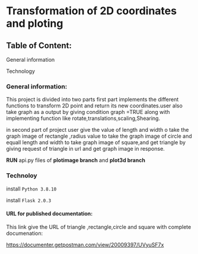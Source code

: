 # Transformation of 2D coordinates and ploting
## Table of Content:

General information

Technology

### General information:
This project is divided into two parts 
first part implements the different functions to transform 2D point and return 
its new coordinates.user also take graph as a output by giving condition graph =TRUE  along with implementing function like rotate,translations,scaling,Shearing.


in second part of project user give the value of length and width o take the graph image of rectangle ,radius value 
to take the graph image of circle and  equall length and width to take graph image of square,and get triangle by giving request of triangle in url and get graph image in response.

**RUN** api.py files of **plotimage branch** and **plot3d branch**
 ### Technoloy

install ```Python 3.8.10```

install ```Flask 2.0.3```

#### URL for published documentation:
This link give the URL of triangle ,rectangle,circle and square with complete documenation:

https://documenter.getpostman.com/view/20009397/UVyuSF7x







